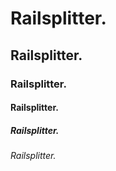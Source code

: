 # Railsplitter.
## Railsplitter.
### Railsplitter.
#### Railsplitter.
#####  Railsplitter.
######  Railsplitter.
